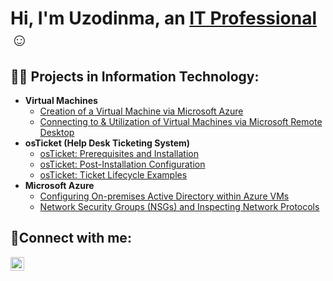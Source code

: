 <h1>Hi, I'm Uzodinma, an <a href="https://linkedin.com/in/uokafor1">IT Professional</a>☺</h1>

<h2>👨‍💻 Projects in Information Technology:</h2>

- <b>Virtual Machines</b>
  - [Creation of a Virtual Machine via Microsoft Azure](https://github.com/uzodinma-okafor/vm-creation)
  - [Connecting to & Utilization of Virtual Machines via Microsoft Remote Desktop](https://github.com/uzodinma-okafor/vm-connection)
- <b>osTicket (Help Desk Ticketing System)</b>
  - [osTicket: Prerequisites and Installation](https://github.com/uzodinma-okafor/osticket-prereqs)
  - [osTicket: Post-Installation Configuration](https://github.com/uzodinma-okafor/post-install-config)
  - [osTicket: Ticket Lifecycle Examples](https://github.com/uzodinma-okafor/ticket-lifecycle)
- <b>Microsoft Azure</b>
  - [Configuring On-premises Active Directory within Azure VMs](https://github.com/uzodinma-okafor/configure-ad)
  - [Network Security Groups (NSGs) and Inspecting Network Protocols](https://github.com/uzodinma-okafor/azure-network-protocol)
<h2>🤳Connect with me:</h2>

[<img align="left" alt="Josh | LinkedIn" width="22px" src="https://cdn.jsdelivr.net/npm/simple-icons@v3/icons/linkedin.svg" />][linkedin]


[linkedin]: https://linkedin.com/in/uokafor1

